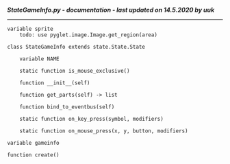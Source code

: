 ***StateGameInfo.py - documentation - last updated on 14.5.2020 by uuk***
___

    variable sprite
        todo: use pyglet.image.Image.get_region(area)

    class StateGameInfo extends state.State.State

        variable NAME

        static function is_mouse_exclusive()

        function __init__(self)

        function get_parts(self) -> list

        function bind_to_eventbus(self)

        static function on_key_press(symbol, modifiers)

        static function on_mouse_press(x, y, button, modifiers)

    variable gameinfo

    function create()
